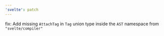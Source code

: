 ```yaml
---
'svelte': patch
---
```


fix: Add missing `AttachTag` in `Tag` union type inside the `AST` namespace from `"svelte/compiler"`
